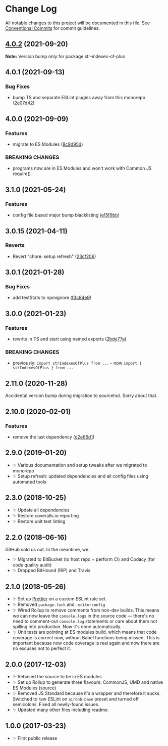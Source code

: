 # Change Log

All notable changes to this project will be documented in this file.
See [Conventional Commits](https://conventionalcommits.org) for commit guidelines.

## [4.0.2](https://github.com/codsen/codsen/compare/str-indexes-of-plus@4.0.1...str-indexes-of-plus@4.0.2) (2021-09-20)

**Note:** Version bump only for package str-indexes-of-plus





## 4.0.1 (2021-09-13)

### Bug Fixes

- bump TS and separate ESLint plugins away from this monorepo ([2e07d42](https://github.com/codsen/codsen/commit/2e07d424222b6ffedf5fb45c83ad453627ec2904))

## 4.0.0 (2021-09-09)

### Features

- migrate to ES Modules ([8c9d95d](https://github.com/codsen/codsen/commit/8c9d95d5dea0b769c2f070397141918a4893d575))

### BREAKING CHANGES

- programs now are in ES Modules and won't work with Common JS require()

## 3.1.0 (2021-05-24)

### Features

- config file based major bump blacklisting ([e15f9bb](https://github.com/codsen/codsen/commit/e15f9bba1c4fd5f847ac28b3f38fa6ee633f5dca))

## 3.0.15 (2021-04-11)

### Reverts

- Revert "chore: setup refresh" ([23cf206](https://github.com/codsen/codsen/commit/23cf206970a087ff0fa04e61f94d919f59ab3881))

## 3.0.1 (2021-01-28)

### Bug Fixes

- add testStats to npmignore ([f3c84e9](https://github.com/codsen/codsen/commit/f3c84e95afc5514214312f913692d85b2e12eb29))

## 3.0.0 (2021-01-23)

### Features

- rewrite in TS and start using named exports ([2bde77a](https://github.com/codsen/codsen/commit/2bde77abe537122e26a85491345f0285f7fe9495))

### BREAKING CHANGES

- previously: `import strIndexesOfPlus from ...` - now `import { strIndexesOfPlus } from ...`

## 2.11.0 (2020-11-28)

Accidental version bump during migration to sourcehut. Sorry about that.

## 2.10.0 (2020-02-01)

### Features

- remove the last dependency ([d2e66d1](https://gitlab.com/codsen/codsen/commit/d2e66d1c7c82bbf18cf2d4e4c01d4299f75092ce))

## 2.9.0 (2019-01-20)

- ✨ Various documentation and setup tweaks after we migrated to monorepo
- ✨ Setup refresh: updated dependencies and all config files using automated tools

## 2.3.0 (2018-10-25)

- ✨ Update all dependencies
- ✨ Restore coveralls.io reporting
- ✨ Restore unit test linting

## 2.2.0 (2018-06-16)

GitHub sold us out. In the meantime, we:

- ✨ Migrated to BitBucket (to host repo + perform CI) and Codacy (for code quality audit)
- ✨ Dropped BitHound (RIP) and Travis

## 2.1.0 (2018-05-26)

- ✨ Set up [Prettier](https://prettier.io) on a custom ESLint rule set.
- ✨ Removed `package.lock` and `.editorconfig`
- ✨ Wired Rollup to remove comments from non-dev builds. This means we can now leave the `console.log`s in the source code — there's no need to comment-out `console.log` statements or care about them not spilling into production. Now it's done automatically.
- ✨ Unit tests are pointing at ES modules build, which means that code coverage is correct now, without Babel functions being missed. This is important because now code coverage is real again and now there are no excuses not to perfect it.

## 2.0.0 (2017-12-03)

- ✨ Rebased the source to be in ES modules
- ✨ Set up Rollup to generate three flavours: CommonJS, UMD and native ES Modules (source)
- ✨ Removed JS Standard because it's a wrapper and therefore it sucks. Switched to raw ESLint on `airbnb-base` preset and turned off semicolons. Fixed all newly-found issues.
- ✨ Updated many other files including readme.

## 1.0.0 (2017-03-23)

- ✨ First public release
